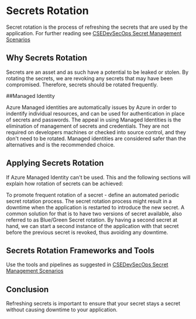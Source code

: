 # Secrets Rotation

Secret rotation is the process of refreshing the secrets that are used by the application.
For further reading see [CSEDevSecOps Secret Management Scenarios](https://github.com/microsoft/CSEDevSecOps/tree/master/Scenarios/SecretManagement)

## Why Secrets Rotation

Secrets are an asset and as such have a potential to be leaked or stolen. By rotating the secrets, we are revoking any secrets that may have been compromised. Therefore, secrets should be rotated frequently.

##Managed Identity

Azure Managed identities are automatically issues by Azure in order to indentify individual resources, and can be used for authentication in place of secrets and passwords. 
The appeal in using Managed Identities is the elimination of management of secrets and credentials. They are not required on developers machines or checked into source control, and they don't need to be rotated.
Managed identities are considered safer than the alternatives and is the recommended choice. 

## Applying Secrets Rotation

If Azure Managed Identity can't be used. This and the following sections will explain how rotation of secrets can be achieved: 

To promote frequent rotation of a secret - define an automated periodic secret rotation process.
The secret rotation process might result in a downtime when the application is restarted to introduce the new secret. A common solution for that is to have two versions of secret available, also referred to as Blue/Green Secret rotation. By having a second secret at hand, we can start a second instance of the application with that secret before the previous secret is revoked, thus avoiding any downtime.

## Secrets Rotation Frameworks and Tools

Use the tools and pipelines as suggested in [CSEDevSecOps Secret Management Scenarios](https://github.com/microsoft/CSEDevSecOps/tree/master/Scenarios/SecretManagement)

## Conclusion

Refreshing secrets is important to ensure that your secret stays a secret without causing downtime to your application.
